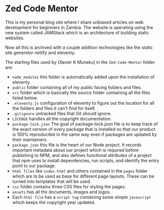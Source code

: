 # Zed Code Mentor
This is my personal blog site where I share unbiased articles on web development for beginners in Zambia. The website is operating using the new system called JAMStack which is an architecture of building static websites. 

Now all this is archived with a couple addition technologies like the static site generetor netlify and eleventy.

The starting files used by [Xavier K Muneku] in the `Zed-Code-Mentor` folder are:

- `node_modules` this folder is automatically added upon the installation of eleventy.
- `public` folder containing all of my public facing folders and files.
- `src` folder which is basically the source folder containing all the files listed below.
- `.eleventy.js` configuration of eleventy to figure out the location for all the folders and files it can't find for itself.
- `.gitignore` untracked files that Git should ignore.
- `LICENSE` handles all the copyright documentation.
- `package-lock.json` The goal of package-lock.json file is to keep track of the exact version of every package that is installed so that our product is 100% reproducible in the same way even if packages are updated by their maintainers.
- `package.json` this file is the heart of our Node project. It records important metadata about our project which is required before publishing to NPM, and also defines functional attributes of a project that npm uses to install dependencies, run scripts, and identify the entry point to our package.
- `html files` like `index.html` and others contained in the `pages` folder which are to be used as base for different page layouts. These can be turned into templates that will be used.
- `css` folder contains three CSS files for styling the pages.
- `assets` has all the documents, images and logos. 
- Each `html file` has a `script tag` containing some simple `javascript` which keeps the copyright year updated.